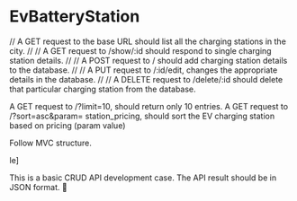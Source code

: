 # EvBatteryStation


//         A GET request to the base URL should list all the charging stations in the city.
//
//        A GET request to /show/:id should respond to single charging station details.
//
//        A POST request to / should add charging station details to the database.
//
//        A PUT request to /:id/edit, changes the appropriate details in the database.
//
//        A DELETE request to /delete/:id should delete that particular charging station from the database.


A GET request to /?limit=10, should return only 10 entries.
A GET request to /?sort=asc&param= station_pricing, should sort the EV charging station based on pricing (param value)

Follow MVC structure.

le]

This is a basic CRUD API development case. The API result should be in JSON format.

